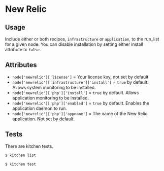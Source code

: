 # New Relic

## Usage
Include either or both recipes, `infrastructure` or `application`, to the run_list for a
given node. You can disable installation by setting either install attribute to
`false`.

## Attributes
* `node['newrelic']['license']` = Your license key, not set by default
* `node['newrelic']['infrastructure']['install']` = `true` by default. Allows system
  monitoring to be installed.
* `node['newrelic']['php']['install']` = `true` by default. Allows application
  monitoring to be installed.
* `node['newrelic']['php']['enabled']` = `true` by default. Enables the application
  daemon to run.
* `node['newrelic']['php']['appname']` = The name of the New Relic application.
  Not set by default.

## Tests
There are kitchen tests.

```sh
$ kitchen list

$ kitchen test
```
